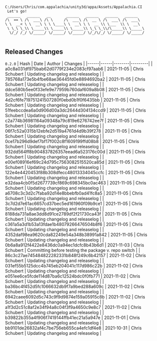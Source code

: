 ```
C:/Users/Chris/com.appalachia/unity3d/appa/Assets/Appalachia.CI
 Let's go!  
 ______   ______   __       ______   ______   ______   ______    
/\  == \ /\  ___\ /\ \     /\  ___\ /\  __ \ /\  ___\ /\  ___\   
\ \  __< \ \  __\ \ \ \____\ \  __\ \ \  __ \\ \___  \\ \  __\   
 \ \_\ \_\\ \_____\\ \_____\\ \_____\\ \_\ \_\\/\_____\\ \_____\ 
  \/_/ /_/ \/_____/ \/_____/ \/_____/ \/_/\/_/ \/_____/ \/_____/ 
                                                                 
```


## Released Changes

`0.2.0`
| Hash | Date | Author | Changes |
|------|------|--------|---------|
| a0c8a031df975bab62d0779f234e2083cf97aab6 | 2021-11-05 | Chris Schubert | Updating changelog and releaselog |
| 785768a173e5b4fbe68ae36445fd0e8894692ba2 | 2021-11-05 | Chris Schubert | Updating changelog and releaselog |
| ddce580b5ee0f33efe9e77959b760daf609a8b08 | 2021-11-05 | Chris Schubert | Updating changelog and releaselog |
| 4d2cf6fe719751241507280f0ebd0b1f0f6435bb | 2021-11-05 | Chris Schubert | Updating changelog and releaselog |
| 51feebccdea6a0d906d00a3dc2644d304134ccd9 | 2021-11-05 | Chris Schubert | Updating changelog and releaselog |
| c2a774b36981164a09348a79c819e6276742ee7f | 2021-11-05 | Chris Schubert | Updating changelog and releaselog |
| 06f7c52a0315b12ebfe2d519a4761d4d9b39f278 | 2021-11-05 | Chris Schubert | Updating changelog and releaselog |
| 0ce17b296d9def7bf17f002c8f1609199ffd08b8 | 2021-11-05 | Chris Schubert | Updating changelog and releaselog |
| 932dd564ff8b904837826357eead6a523176c00d | 2021-11-05 | Chris Schubert | Updating changelog and releaselog |
| e00ef08916ef69c24d795c7563082515520ca85d | 2021-11-05 | Chris Schubert | Updating changelog and releaselog |
| 122e4e4420453f88b308dfecc48013334045ccfc | 2021-11-05 | Chris Schubert | Updating changelog and releaselog |
| e32daa4cb0f5d2677739cf869c698345bc0ac463 | 2021-11-05 | Chris Schubert | Updating changelog and releaselog |
| a6708c3c3d2c7faba92d14e8bbebfb0ad41fc8a5 | 2021-11-05 | Chris Schubert | Updating changelog and releaselog |
| 3c7d2d7e61ac6657cd37bec5ed161960f09b9ce1 | 2021-11-05 | Chris Schubert | Updating changelog and releaselog |
| 8188da731a8ae3dd8d91ce2789df2f21730ca43f | 2021-11-05 | Chris Schubert | Updating changelog and releaselog |
| c361a5a3d1b53a13fdae1b48079266476504b8f6 | 2021-11-05 | Chris Schubert | Updating changelog and releaselog |
| 4352daf98ea9620cda82249e54a348b38991a842 | 2021-11-05 | Chris Schubert | Updating changelog and releaselog |
| 0b6a8a912f4422e8436dc0a94ec1dcfc8b43b6d1 | 2021-11-03 | Chris Schubert | Committing before testing the package v. repo switch |
| 86c3c27ae745484822282331b848f249c6b42157 | 2021-11-02 | Chris Schubert | Updating changelog and releaselog |
| 031ef55b5125dcc4b745eb204041c117d986c22b | 2021-11-02 | Chris Schubert | Updating changelog and releaselog |
| e051ee6ce5fcde114d87ba6c12524bdc0f0fb771 | 2021-11-02 | Chris Schubert | Updating changelog and releaselog |
| ba36bc4f452d5fc1066632db9f7a9bed288a609c | 2021-11-02 | Chris Schubert | Updating changelog and releaselog |
| 6942caee6092d5c743c9f9d9874e159a05915c8b | 2021-11-02 | Chris Schubert | Updating changelog and releaselog |
| a1f3d2c51c8af2e34f94a8c04f3f9a4650c9e8c7 | 2021-11-02 | Chris Schubert | Updating changelog and releaselog |
| b39822b355a4f906f7419144ffb41ec21a5a947e | 2021-11-01 | Chris Schubert | Updating changelog and releaselog |
| bb9101de26832af4c7be756eb655ca4efc1df4e8 | 2021-10-31 | Chris Schubert | Updating changelog and releaselog |
